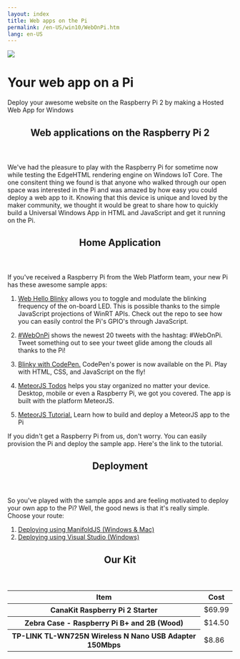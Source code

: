 ```yaml
---
layout: index
title: Web apps on the Pi
permalink: /en-US/win10/WebOnPi.htm
lang: en-US
---
```


<div class="jumbotron jumbotron-centered webapp-accent">
    <div class="container relative">
        <div class="row">
            <div class="col-md-4 col-lg-4"></div>
            <div class="centered-content">
                <div class="image-container inline-block">
                    <img class="img-responsive" src="{{site.baseurl}}/images/WebOnPi/rpi2.png" />
                </div>
                <div class="jumbotron-content inline-block win-color-fg-primary color-alt">
                    <h1 class="jumbotron-header header-large">Your web app on a Pi</h1>
                    <p class="jumbotron-subheader">Deploy your awesome website on the Raspberry Pi 2 by making a Hosted Web App for Windows</p>
                </div>
            </div>
        </div>
    </div>
</div>
<div class="container">
    <div class="row">
    	<div class="col-md-4 col-lg-4"></div>
        <div class="col-md-16 col-lg-16">
            <section class="section">
                <header class="section-header">
                    <h1>Web applications on the Raspberry Pi 2</h1>
                </header>
                <div class="section-body">
                    <p>We've had the pleasure to play with the Raspberry Pi for sometime now while testing the EdgeHTML rendering engine on Windows IoT Core. The one consitent thing we found is that anyone who walked through our open space was interested in the Pi and was amazed by how easy you could deploy a web app to it. Knowing that this device is unique and loved by the maker community, we thought it would be great to share how to quickly build a Universal Windows App in HTML and JavaScript and get it running on the Pi.</p>
                </div>
            </section>
        </div>
    </div>
    <div class="row">
        <div class="col-md-4 col-lg-4"></div>
        <div class="col-md-16 col-lg-16">
            <section class="section">
                <header class="section-header">
                    <h2>Home Application</h2>
                </header>
                <div class="section-body">
                    <p>If you've received a Raspberry Pi from the Web Platform team, your new Pi has these awesome sample apps:</p>
                    <ol class="spacer-16-top">
                        <li>
                            <p><a href="http://seksenov.github.io/WebHelloBlinky/">Web Hello Blinky</a> allows you to toggle and modulate the blinking frequency of the on-board LED. This is possible thanks to the simple JavaScript projections of WinRT APIs. Check out the repo to see how you can easily control the Pi's GPIO's through JavaScript. 
                            </p>
                        </li>
                        <li>
                            <p><a href="https://github.com/csuwildcat/webonpi">#WebOnPi</a> shows the newest 20 tweets with the hashtag: #WebOnPi. Tweet something out to see your tweet glide among the clouds all thanks to the Pi!
                            </p>
                        </li>
                        <li>
                            <p><a href="http://codepen.io/seksenov/pen/obpLmR">Blinky with CodePen.</a> CodePen's power is now available on the Pi. Play with HTML, CSS, and JavaScript on the fly!
                            </p>
                        </li>
                        <li>
                            <p><a href="http://windowstodo.meteor.com/">MeteorJS Todos</a> helps you stay organized no matter your device. Desktop, mobile or even a Raspberry Pi, we got you covered. The app is built with the platform MeteorJS.
                            </p>
                        </li>
                        <li>
                            <p><a href="http://aka.ms/meteor-tutorial/">MeteorJS Tutorial.</a> Learn how to build and deploy a MeteorJS app to the Pi
                            </p>
                        </li>
                    </ol>
                    <p>If you didn't get a Raspberry Pi from us, don't worry. You can easily provision the Pi and deploy the sample app. Here's the link to the tutorial.</p> 
                </div>
            </section>
        </div>
    </div>
    <div class="row">
        <div class="col-md-4 col-lg-4"></div>
        <div class="col-md-16 col-lg-16">
            <section class="section">
                <header class="section-header">
                    <h2>Deployment</h2>
                </header>
                <div class="section-body">
                    <p>So you've played with the sample apps and are feeling motivated to deploy your own app to the Pi? Well, the good news is that it's really simple. Choose your route: </p>
                    <ol>
                        <li>
                            <a href="http://microsoftedge.github.io/WebAppsDocs/en-US/win10/DeployToPiWithVs.htm">Deploying using ManifoldJS (Windows & Mac)</a>
                        </li>
                        <li>
                            <a href="http://microsoftedge.github.io/WebAppsDocs/en-US/win10/DeployToPiWithVs.htm">Deploying using Visual Studio (Windows)</a>
                        </li>
                    </ol>
                </div>
            </section>
        </div>
    </div>
    <div class="row">
    	<div class="col-md-4 col-lg-4"></div>
        <div class="col-md-16 col-lg-16">
            <section class="section">
                <header class="section-header">
                    <h2 class="section-title">Our Kit</h2>
                </header>
                <div class="section-body">
                    <div class="table-wrapper">
						<table class="table table-bordered table-striped"> 
							<thead> 
								<tr> 
									<th class="table-head-item">Item</th> 
									<th class="table-head-item">Cost</th>
								</tr>
							</thead> 
							<tbody> 
								<tr> 
									<th scope="row">
									 	CanaKit Raspberry Pi 2 Starter  
									</th> 
									<td>$69.99 </td> 
								</tr> 
								<tr> 
									<th scope="row"> 
										Zebra Case - Raspberry Pi B+ and 2B (Wood)
									</th> 
									<td>$14.50</td> 
								</tr> 
								<tr> 
									<th scope="row"> 
										TP-LINK TL-WN725N Wireless N Nano USB Adapter 150Mbps
									</th> 
									<td>$8.86 </td> 
								</tr> 
							</tbody>
						</table> 
					</div>
                </div>
            </section>
        </div>
    </div>
 </div>




